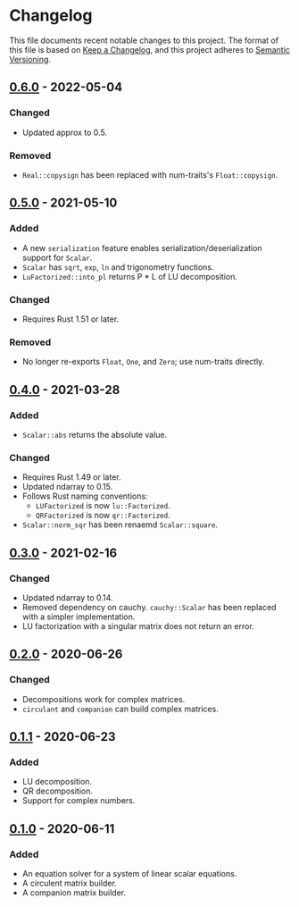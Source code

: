 # Changelog

This file documents recent notable changes to this project. The format of this
file is based on [Keep a Changelog](https://keepachangelog.com/en/1.0.0/), and
this project adheres to [Semantic
Versioning](https://semver.org/spec/v2.0.0.html).

## [0.6.0] - 2022-05-04

### Changed

* Updated approx to 0.5.

### Removed

* `Real::copysign` has been replaced with num-traits's `Float::copysign`.

## [0.5.0] - 2021-05-10

### Added

* A new `serialization` feature enables serialization/deserialization support
  for `Scalar`.
* `Scalar` has `sqrt`, `exp`, `ln` and trigonometry functions.
* `LuFactorized::into_pl` returns P * L of LU decomposition.

### Changed

* Requires Rust 1.51 or later.

### Removed

* No longer re-exports `Float`, `One`, and `Zero`; use num-traits directly.

## [0.4.0] - 2021-03-28

### Added

* `Scalar::abs` returns the absolute value.

### Changed

* Requires Rust 1.49 or later.
* Updated ndarray to 0.15.
* Follows Rust naming conventions:
  * `LUFactorized` is now `lu::Factorized`.
  * `QRFactorized` is now `qr::Factorized`.
* `Scalar::norm_sqr` has been renaemd `Scalar::square`.

## [0.3.0] - 2021-02-16

### Changed

* Updated ndarray to 0.14.
* Removed dependency on cauchy.  `cauchy::Scalar` has been replaced with a
  simpler implementation.
* LU factorization with a singular matrix does not return an error.

## [0.2.0] - 2020-06-26

### Changed

* Decompositions work for complex matrices.
* `circulant` and `companion` can build complex matrices.

## [0.1.1] - 2020-06-23

### Added

* LU decomposition.
* QR decomposition.
* Support for complex numbers.

## [0.1.0] - 2020-06-11

### Added

* An equation solver for a system of linear scalar equations.
* A circulent matrix builder.
* A companion matrix builder.

[0.6.0]: https://github.com/vinesystems/lair/compare/0.5.0...0.6.0
[0.5.0]: https://github.com/vinesystems/lair/compare/0.4.0...0.5.0
[0.4.0]: https://github.com/vinesystems/lair/compare/0.3.0...0.4.0
[0.3.0]: https://github.com/vinesystems/lair/compare/0.2.0...0.3.0
[0.2.0]: https://github.com/vinesystems/lair/compare/0.1.1...0.2.0
[0.1.1]: https://github.com/vinesystems/lair/compare/0.1.0...0.1.1
[0.1.0]: https://github.com/vinesystems/lair/tree/0.1.0
